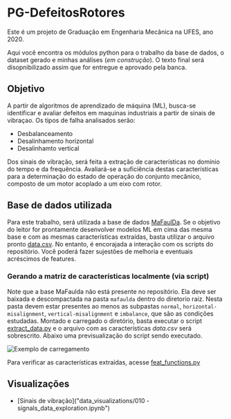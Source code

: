 # PG-DefeitosRotores

Este é um projeto de Graduação em Engenharia Mecânica na UFES, ano 2020.

Aqui você encontra os módulos python para o trabalho da base de dados, o dataset gerado e minhas análises (*em construção*). O texto final será disopnibilizado assim que for entregue e aprovado pela banca.

## Objetivo

A partir de algoritmos de aprendizado de máquina (ML), busca-se identificar e avaliar defeitos em maquinas industriais a partir de sinais de vibraçao. Os tipos de falha analisados serão:

* Desbalanceamento
* Desalinhamento horizontal
* Desalinhamto vertical

Dos sinais de vibração, será feita a extração de características no domínio do tempo e da frequência. Avaliará-se a suficiência destas características para a determinação do estado de operação do conjunto mecânico, composto de um motor acoplado a um eixo com rotor. 

## Base de dados utilizada

Para este trabalho, será utilizada a base de dados [MaFaulDa](http://www02.smt.ufrj.br/~offshore/mfs/page_01.html#SEC1). Se o objetivo do leitor for prontamente desenvolver modelos ML em cima das mesma base e com as mesmas características extraídas, basta utilizar o arquivo pronto [data.csv](data.csv). No entanto, é encorajada a interação com os scripts do repositório. Você poderá fazer sujestões de melhoria e eventuais acréscimos de features.

### Gerando a matriz de características localmente (via script)

Note que a base MaFaulda não está presente no repositório. Ela deve ser baixada e descompactada na pasta  `mafaulda` dentro do diretorio raiz. Nesta pasta devem estar presentes ao menos as subpastas `normal`, `horizontal-misalignment`, `vertical-misalignment` e `imbalance`, que são as condições estudadas. Montado e carregado o diretório, basta executar o script [extract_data.py](extract_data.py) e o arquivo com as características *data.csv* será sobrescrito. Abaixo uma previsualização do script sendo executado.

![Exemplo de carregamento](https://media.giphy.com/media/qreDqbIdpIINndTqZ2/giphy.gif)

Para verificar as características extraídas, acesse [feat_functions.py](feat_functions.py)

## Visualizações

* [Sinais de vibração]("data_visualizations/010 - signals_data_exploration.ipynb")

